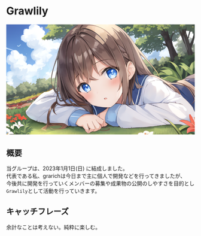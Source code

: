 # Grawlily
  
<p align="center">
  <img src="https://github.com/Grawlily/.github/blob/main/profile/grawlily_lie.png">
</p>
  
## 概要

当グループは、2023年1月1日(日) に結成しました。  
代表である私、grarichは今日まで主に個人で開発などを行ってきましたが、  
今後共に開発を行っていくメンバーの募集や成果物の公開のしやすさを目的とし`Grawlily`として活動を行っていきます。

## キャッチフレーズ
余計なことは考えない。純粋に楽しむ。
